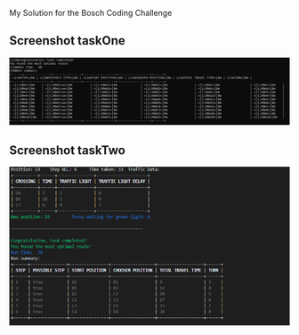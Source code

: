 My Solution for the Bosch Coding Challenge

## Screenshot taskOne
![task1 screenshot](screenshot/task1.PNG)

## Screenshot taskTwo
![task2 screenshot](screenshot/task2.PNG)